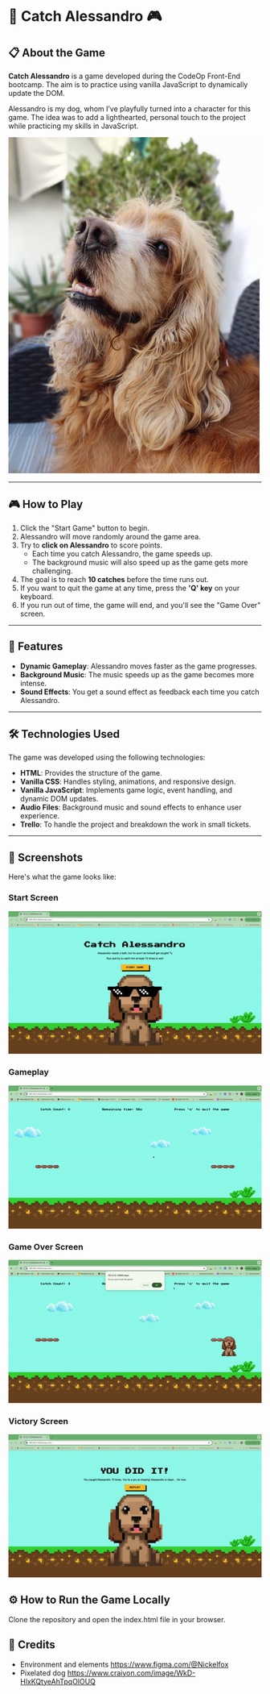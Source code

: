 # 🐾 Catch Alessandro 🎮

## 📋 About the Game

**Catch Alessandro** is a game developed during the CodeOp Front-End bootcamp. The aim is to practice using vanilla JavaScript to dynamically update the DOM.

Alessandro is my dog, whom I’ve playfully turned into a character for this game. The idea was to add a lighthearted, personal touch to the project while practicing my skills in JavaScript.

![Gameplay](/src/readme-gifs/Alessandro-500px.jpg)

---

## 🎮 How to Play

1. Click the "Start Game" button to begin.
2. Alessandro will move randomly around the game area.
3. Try to **click on Alessandro** to score points.
   - Each time you catch Alessandro, the game speeds up.
   - The background music will also speed up as the game gets more challenging.
4. The goal is to reach **10 catches** before the time runs out.
5. If you want to quit the game at any time, press the **'Q' key** on your keyboard.
6. If you run out of time, the game will end, and you'll see the "Game Over" screen.

---

## 🌟 Features

- **Dynamic Gameplay**: Alessandro moves faster as the game progresses.
- **Background Music**: The music speeds up as the game becomes more intense.
- **Sound Effects**: You get a  sound effect as feedback each time you catch Alessandro.

---

## 🛠️ Technologies Used

The game was developed using the following technologies:

- **HTML**: Provides the structure of the game.
- **Vanilla CSS**: Handles styling, animations, and responsive design.
- **Vanilla JavaScript**: Implements game logic, event handling, and dynamic DOM updates.
- **Audio Files**: Background music and sound effects to enhance user experience.
- **Trello**: To handle the project and breakdown the work in small tickets.

---

## 📸 Screenshots

Here's what the game looks like:

### Start Screen

![Start Screen](/src/readme-gifs/Start-game.gif)

### Gameplay

![Gameplay](/src/readme-gifs/playing.gif)

### Game Over Screen

![Game Over Screen](/src/readme-gifs/gameover.gif)

### Victory Screen

![Victory Screen](/src/readme-gifs/ezgif-7-04807d2e01.gif)

## ⚙️ How to Run the Game Locally

Clone the repository and open the index.html file in your browser.

## 📄 Credits

- Environment and elements <https://www.figma.com/@Nickelfox>
- Pixelated dog <https://www.craiyon.com/image/WkD-HlxKQtyeAhTpqOlOUQ>
